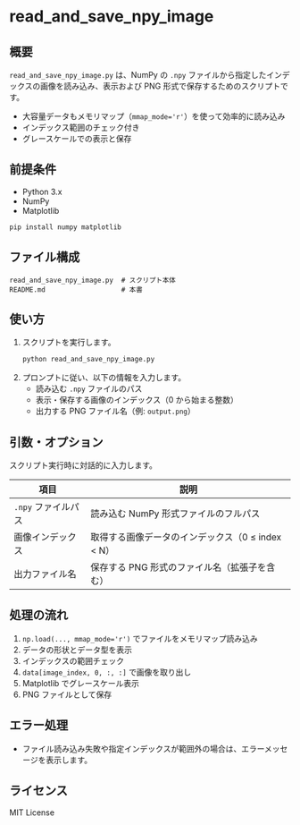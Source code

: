 # read_and_save_npy_image

## 概要
`read_and_save_npy_image.py` は、NumPy の `.npy` ファイルから指定したインデックスの画像を読み込み、表示および PNG 形式で保存するためのスクリプトです。

- 大容量データもメモリマップ（`mmap_mode='r'`）を使って効率的に読み込み
- インデックス範囲のチェック付き
- グレースケールでの表示と保存

## 前提条件
- Python 3.x
- NumPy
- Matplotlib

```bash
pip install numpy matplotlib
```

## ファイル構成
```
read_and_save_npy_image.py  # スクリプト本体
README.md                   # 本書
```

## 使い方
1. スクリプトを実行します。
   ```bash
   python read_and_save_npy_image.py
   ```
2. プロンプトに従い、以下の情報を入力します。
   - 読み込む `.npy` ファイルのパス
   - 表示・保存する画像のインデックス（0 から始まる整数）
   - 出力する PNG ファイル名（例: `output.png`）

## 引数・オプション
スクリプト実行時に対話的に入力します。

| 項目              | 説明                                                     |
|------------------|----------------------------------------------------------|
| `.npy` ファイルパス | 読み込む NumPy 形式ファイルのフルパス                     |
| 画像インデックス     | 取得する画像データのインデックス（0 ≤ index < N）
| 出力ファイル名       | 保存する PNG 形式のファイル名（拡張子を含む）             |

## 処理の流れ
1. `np.load(..., mmap_mode='r')` でファイルをメモリマップ読み込み
2. データの形状とデータ型を表示
3. インデックスの範囲チェック
4. `data[image_index, 0, :, :]` で画像を取り出し
5. Matplotlib でグレースケール表示
6. PNG ファイルとして保存

## エラー処理
- ファイル読み込み失敗や指定インデックスが範囲外の場合は、エラーメッセージを表示します。

## ライセンス
MIT License

